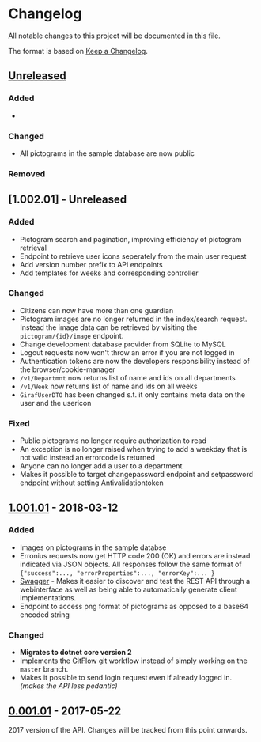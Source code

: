 # Changelog
All notable changes to this project will be documented in this file.

The format is based on [Keep a Changelog](http://keepachangelog.com/en/1.0.0/).

[//]: # ( ## [x.y.z] - yyyy-mm-dd)
[//]: # (Describe each version with the following sections: Added, Changed, Removed, Deprecated, Fixed, Security)

## [Unreleased]

### Added
- 

### Changed
- All pictograms in the sample database are now public

### Removed

## [1.002.01] - Unreleased
### Added
- Pictogram search and pagination, improving efficiency of pictogram retrieval
- Endpoint to retrieve user icons seperately from the main user request
- Add version number prefix to API endpoints
- Add templates for weeks and corresponding controller

### Changed
- Citizens can now have more than one guardian
- Pictogram images are no longer returned in the index/search request. Instead the image data can be retrieved by visiting the `pictogram/{id}/image` endpoint.
- Change development database provider from SQLite to MySQL
- Logout requests now won't throw an error if you are not logged in
- Authentication tokens are now the developers responsibility instead of the browser/cookie-manager
- `/v1/Departmnt` now returns list of name and ids on all departments
- `/v1/Week` now returns list of name and ids on all weeks
- `GirafUserDTO` has been changed s.t. it only contains meta data on the user and the usericon

### Fixed
- Public pictograms no longer require authorization to read
- An exception is no longer raised when trying to add a weekday that is not valid instead an errorcode is returned
- Anyone can no longer add a user to a department
- Makes it possible to target changepassword endpoint and setpassword endpoint without setting Antivalidationtoken

## [1.001.01] - 2018-03-12
### Added
- Images on pictograms in the sample databse
- Erronius requests now get HTTP code 200 (OK) and errors are instead indicated via JSON objects.
  All responses follow the same format of `{"success":..., "errorProperties":..., "errorKey":... }`
- [Swagger](https://swagger.io/) - Makes it easier to discover and test the REST API through a webinterface as well as being 
  able to automatically generate client implementations.
- Endpoint to access png format of pictograms as opposed to a base64 encoded string

### Changed
- **Migrates to dotnet core version 2**
- Implements the [GitFlow](http://nvie.com/posts/a-successful-git-branching-model/) git workflow instead of simply working on the `master` branch.
- Makes it possible to send login request even if already logged in. *(makes the API less pedantic)*

## [0.001.01] - 2017-05-22
2017 version of the API.
Changes will be tracked from this point onwards.


[//]: # ( List of link specifications, wont be rendered )
[Unreleased]: http://git.giraf.cs.aau.dk/Giraf-Rest/web-api/compare/v1.001.01...develop
[1.001.01]: http://git.giraf.cs.aau.dk/Giraf-Rest/web-api/compare/v0.001.01...v1.001.01
[0.001.01]: http://git.giraf.cs.aau.dk/Giraf-Rest/web-api/compare/v0...v0.001.01
